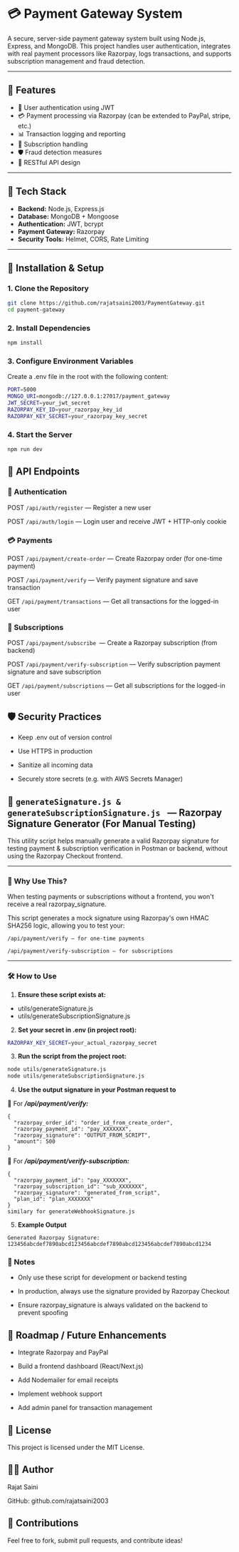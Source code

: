 # 💳 Payment Gateway System

A secure, server-side payment gateway system built using Node.js, Express, and MongoDB. This project handles user authentication, integrates with real payment processors like Razorpay, logs transactions, and supports subscription management and fraud detection.

---

## 🚀 Features

- 🔐 User authentication using JWT
- 💳 Payment processing via Razorpay (can be extended to PayPal, stripe, etc.)
- 📊 Transaction logging and reporting
- 🔁 Subscription handling
- 🛡️ Fraud detection measures
- 📄 RESTful API design

---

## 🧰 Tech Stack

- **Backend:** Node.js, Express.js
- **Database:** MongoDB + Mongoose
- **Authentication:** JWT, bcrypt
- **Payment Gateway:** Razorpay
- **Security Tools:** Helmet, CORS, Rate Limiting

---

## 🔧 Installation & Setup

### 1. Clone the Repository
```bash
git clone https://github.com/rajatsaini2003/PaymentGateway.git
cd payment-gateway
```
### 2. Install Dependencies
```bash
npm install
```
### 3. Configure Environment Variables
Create a .env file in the root with the following content:

```bash
PORT=5000
MONGO_URI=mongodb://127.0.0.1:27017/payment_gateway
JWT_SECRET=your_jwt_secret
RAZORPAY_KEY_ID=your_razorpay_key_id
RAZORPAY_KEY_SECRET=your_razorpay_key_secret
```
### 4. Start the Server
```bash
npm run dev
```
## 📡 API Endpoints
### 🔐 Authentication
POST `/api/auth/register` — Register a new user

POST `/api/auth/login` — Login user and receive JWT + HTTP-only cookie

### 💳 Payments
POST `/api/payment/create-order` — Create Razorpay order (for one-time payment)

POST `/api/payment/verify` — Verify payment signature and save transaction

GET `/api/payment/transactions` — Get all transactions for the logged-in user

### 🔁 Subscriptions
POST `/api/payment/subscribe `— Create a Razorpay subscription (from backend)

POST `/api/payment/verify-subscription` — Verify subscription payment signature and save subscription

GET `/api/payment/subscriptions` — Get all subscriptions for the logged-in user



## 🛡️ Security Practices
- Keep .env out of version control

- Use HTTPS in production

- Sanitize all incoming data

- Securely store secrets (e.g. with AWS Secrets Manager)

## 🔐 `generateSignature.js & generateSubscriptionSignature.js ` — Razorpay Signature Generator (For Manual Testing)

This utility script helps manually generate a valid Razorpay signature for testing payment & subscription verification in Postman or backend, without using the Razorpay Checkout frontend.

---

### 📌 Why Use This?

When testing payments or subscriptions without a frontend, you won't receive a real razorpay_signature.

This script generates a mock signature using Razorpay's own HMAC SHA256 logic, allowing you to test your:

`/api/payment/verify — for one-time payments`

`/api/payment/verify-subscription — for subscriptions`

---

### 🛠️ How to Use

1. **Ensure these script exists at:**  
- utils/generateSignature.js 
- utils/generateSubscriptionSignature.js



2. **Set your secret in .env (in project root):**

```bash
RAZORPAY_KEY_SECRET=your_actual_razorpay_secret
```
3. **Run the script from the project root:**
```bash
node utils/generateSignature.js
node utils/generateSubscriptionSignature.js
```
4.  **Use the output signature in your Postman request to**

🔁 For ***/api/payment/verify:***

```
{
  "razorpay_order_id": "order_id_from_create_order",
  "razorpay_payment_id": "pay_XXXXXXX",
  "razorpay_signature": "OUTPUT_FROM_SCRIPT",
  "amount": 500
}
```
🔁 For ***/api/payment/verify-subscription:***
```
{
  "razorpay_payment_id": "pay_XXXXXXX",
  "razorpay_subscription_id": "sub_XXXXXXX",
  "razorpay_signature": "generated_from_script",
  "plan_id": "plan_XXXXXXX"
}
similary for generateWebhookSignature.js
```
5. **Example Output**
```
Generated Razorpay Signature: 123456abcdef7890abcd123456abcdef7890abcd123456abcdef7890abcd1234
```
### 📝 Notes
-  Only use these script for development or backend testing

- In production, always use the signature provided by Razorpay Checkout

- Ensure razorpay_signature is always validated on the backend to prevent spoofing

## 🧭 Roadmap / Future Enhancements
- Integrate Razorpay and PayPal

- Build a frontend dashboard (React/Next.js)

- Add Nodemailer for email receipts

- Implement webhook support

- Add admin panel for transaction management

## 📄 License
This project is licensed under the MIT License.

## 👨‍💻 Author
Rajat Saini

GitHub: github.com/rajatsaini2003


## 🤝 Contributions
Feel free to fork, submit pull requests, and contribute ideas!










